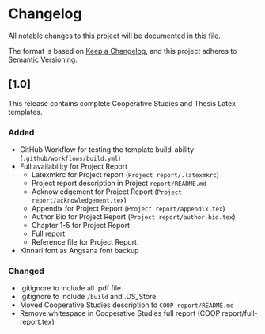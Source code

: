 # Changelog
All notable changes to this project will be documented in this file.

The format is based on [Keep a Changelog](https://keepachangelog.com/en/1.0.0/),
and this project adheres to [Semantic Versioning](https://semver.org/spec/v2.0.0.html).

## [1.0]
This release contains complete Cooperative Studies and Thesis Latex templates.

### Added 
- GitHub Workflow for testing the template build-ability (`.github/workflows/build.yml`)
- Full availability for Project Report
  - Latexmkrc for Project report (`Project report/.latexmkrc`)
  - Project report description in Project `report/README.md`
  - Acknowledgement for Project Report (`Project report/acknowledgement.tex`)
  - Appendix for Project Report (`Project report/appendix.tex`)
  - Author Bio for Project Report (`Project report/author-bio.tex`)
  - Chapter 1-5 for Project Report
  - Full report
  - Reference file for Project Report
- Kinnari font as Angsana font backup


### Changed
- .gitignore to include all .pdf file
- .gitignore to include `/build` and .DS_Store
- Moved Cooperative Studies description to `COOP report/README.md`
- Remove whitespace in Cooperative Studies full report (COOP report/full-report.tex)
